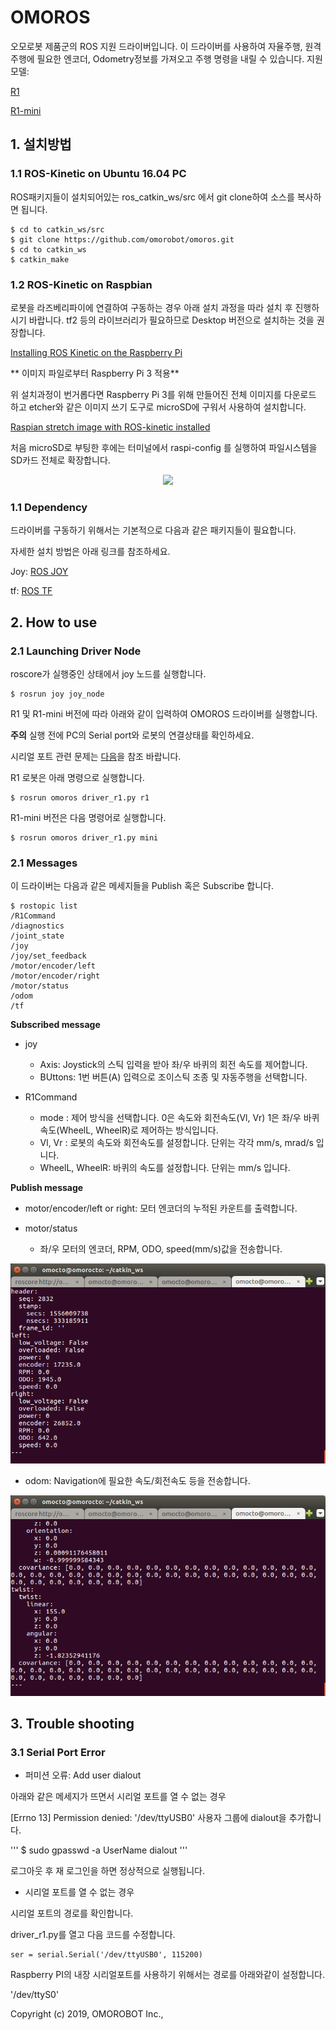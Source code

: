# OMOROS

오모로봇 제품군의 ROS 지원 드라이버입니다.
이 드라이버를 사용하여 자율주행, 원격 주행에 필요한 엔코더, Odometry정보를 가져오고 주행 명령을 내릴 수 있습니다.
지원 모델: 

[R1](https://www.omorobot.com/omo-r1)

[R1-mini](https://www.omorobot.com/omo-r1-mini)

## 1. 설치방법

### 1.1 ROS-Kinetic on Ubuntu 16.04 PC

ROS패키지들이 설치되어있는 ros_catkin_ws/src 에서 git clone하여 소스를 복사하면 됩니다.

```
$ cd to catkin_ws/src
$ git clone https://github.com/omorobot/omoros.git
$ cd to catkin_ws
$ catkin_make
```
### 1.2 ROS-Kinetic on Raspbian 

로봇을 라즈베리파이에 연결하여 구동하는 경우 아래 설치 과정을 따라 설치 후 진행하시기 바랍니다.
tf2 등의 라이브러리가 필요하므로 Desktop 버전으로 설치하는 것을 권장합니다.

[Installing ROS Kinetic on the Raspberry Pi](http://wiki.ros.org/ROSberryPi/Installing%20ROS%20Kinetic%20on%20the%20Raspberry%20Pi)

** 이미지 파일로부터 Raspberry Pi 3 적용**

위 설치과정이 번거롭다면 Raspberry Pi 3를 위해 만들어진 전체 이미지를 다운로드 하고 etcher와 같은 이미지 쓰기 도구로 microSD에 구워서 사용하여 설치합니다.

[Raspian stretch image with ROS-kinetic installed](https://drive.google.com/open?id=1jAGlkIUAB_SLq0WCe1G4SktzwUm7abHW)

처음 microSD로 부팅한 후에는 터미널에서 raspi-config 를 실행하여 파일시스템을 SD카드 전체로 확장합니다.

<div align="center">
<img src="https://geek-university.com/wp-content/images/raspberry-pi/expand_filesystem_raspbian.jpg?x66712">
</div>

### 1.1 Dependency

드라이버를 구동하기 위해서는 기본적으로 다음과 같은 패키지들이 필요합니다.

자세한 설치 방법은 아래 링크를 참조하세요.

Joy: [ROS JOY](http://wiki.ros.org/joy)

tf: [ROS TF](http://wiki.ros.org/tf)

## 2. How to use

### 2.1 Launching Driver Node

roscore가 실행중인 상태에서 joy 노드를 실행합니다.
```
$ rosrun joy joy_node
```

R1 및 R1-mini 버전에 따라 아래와 같이 입력하여 OMOROS 드라이버를 실행합니다. 

**주의** 실행 전에 PC의 Serial port와 로봇의 연결상태를 확인하세요.

시리얼 포트 관련 문제는 [다음](#serial)을 참조 바랍니다.

R1 로봇은 아래 명령으로 실행합니다.
```
$ rosrun omoros driver_r1.py r1
```

R1-mini 버전은 다음 명령어로 실행합니다.
```
$ rosrun omoros driver_r1.py mini
```

### 2.1 Messages
이 드라이버는 다음과 같은 메세지들을 Publish 혹은 Subscribe 합니다.
```
$ rostopic list
/R1Command
/diagnostics
/joint_state
/joy
/joy/set_feedback
/motor/encoder/left
/motor/encoder/right
/motor/status
/odom
/tf
```

**Subscribed message**

* joy 
  - Axis: Joystick의 스틱 입력을 받아 좌/우 바퀴의 회전 속도를 제어합니다.
  - BUttons: 1번 버튼(A) 입력으로 조이스틱 조종 및 자동주행을 선택합니다.

* R1Command 
  - mode : 제어 방식을 선택합니다. 0은 속도와 회전속도(Vl, Vr) 1은 좌/우 바퀴 속도(WheelL, WheelR)로 제어하는 방식입니다.
  - Vl, Vr : 로봇의 속도와 회전속도를 설정합니다. 단위는 각각 mm/s, mrad/s 입니다.
  - WheelL, WheelR: 바퀴의 속도를 설정합니다. 단위는 mm/s 입니다.

**Publish message**

* motor/encoder/left or right: 모터 엔코더의 누적된 카운트를 출력합니다.

* motor/status 
   - 좌/우 모터의 엔코더, RPM, ODO, speed(mm/s)값을 전송합니다.
<div align="center">
  <img src="images/topic_motor_status.png">
</div>

* odom: Navigation에 필요한 속도/회전속도 등을 전송합니다.
<div align="center">
  <img src="images/topic_odom.png">
</div>



## 3. Trouble shooting

### 3.1 <a name="serial"> Serial Port Error </a>
* 퍼미션 오류: Add user dialout

아래와 같은 메세지가 뜨면서 시리얼 포트를 열 수 없는 경우

[Errno 13] Permission denied: '/dev/ttyUSB0'
사용자 그룹에 dialout을 추가합니다.

'''
$ sudo gpasswd -a UserName dialout
'''

로그아웃 후 재 로그인을 하면 정상적으로 실행됩니다.

* 시리얼 포트를 열 수 없는 경우

시리얼 포트의 경로를 확인합니다.

driver_r1.py를 열고 다음 코드를 수정합니다.

```
ser = serial.Serial('/dev/ttyUSB0', 115200)
```

Raspberry PI의 내장 시리얼포트를 사용하기 위해서는 경로를 아래와같이 설정합니다.

'/dev/ttyS0'



Copyright (c) 2019, OMOROBOT Inc.,

